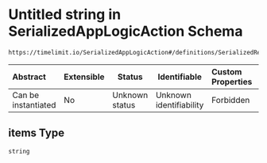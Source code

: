 # Untitled string in SerializedAppLogicAction Schema

```txt
https://timelimit.io/SerializedAppLogicAction#/definitions/SerializedRemoveInstalledAppsAction/properties/packageNames/items
```




| Abstract            | Extensible | Status         | Identifiable            | Custom Properties | Additional Properties | Access Restrictions | Defined In                                                                                            |
| :------------------ | ---------- | -------------- | ----------------------- | :---------------- | --------------------- | ------------------- | ----------------------------------------------------------------------------------------------------- |
| Can be instantiated | No         | Unknown status | Unknown identifiability | Forbidden         | Allowed               | none                | [SerializedAppLogicAction.schema.json\*](SerializedAppLogicAction.schema.json "open original schema") |

## items Type

`string`
